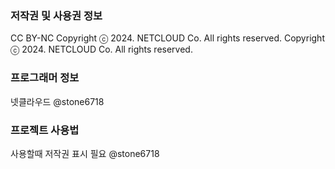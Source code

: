### 저작권 및 사용권 정보
CC BY-NC
Copyright ⓒ 2024. NETCLOUD Co. All rights reserved.
Copyright ⓒ 2024. NETCLOUD Co. All rights reserved.
### 프로그래머 정보
넷클라우드 @stone6718
### 프로젝트 사용법
사용할때 저작권 표시 필요
@stone6718
